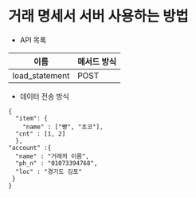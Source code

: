 # 거래 명세서 서버 사용하는 방법

- API 목록

| 이름             | 메서드 방식 |
|----------------|--------|
| load_statement | POST   |
- 데이터 전송 방식
```
{
  "item": {
    "name" : ["빵", "초코"],
  "cnt" : [1, 2]
  },
"account" :{
  "name" : "거래처 이름",
  "ph_n" : "01073394768",
  "loc" : "경기도 김포"
 }
}
```